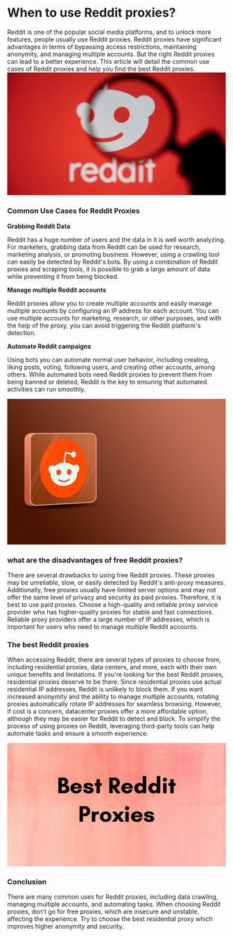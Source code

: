 # When to use Reddit proxies?

Reddit is one of the popular social media platforms, and to unlock more features, people usually use Reddit proxies. Reddit proxies have significant advantages in terms of bypassing access restrictions, maintaining anonymity, and managing multiple accounts. But the right Reddit proxies can lead to a better experience. This article will detail the common use cases of Reddit proxies and help you find the best Reddit proxies.
![proxy IP](https://github.com/IPXProxy/Types-of-proxy-servers/blob/main/Types-of-proxy-servers/Reddit%20proxies1.png)

<h3>Common Use Cases for Reddit Proxies</h3>

**Grabbing Reddit Data**

Reddit has a huge number of users and the data in it is well worth analyzing. For marketers, grabbing data from Reddit can be used for research, marketing analysis, or promoting business. However, using a crawling tool can easily be detected by Reddit's bots. By using a combination of Reddit proxies and scraping tools, it is possible to grab a large amount of data while preventing it from being blocked.

**Manage multiple Reddit accounts**

Reddit proxies allow you to create multiple accounts and easily manage multiple accounts by configuring an IP address for each account. You can use multiple accounts for marketing, research, or other purposes, and with the help of the proxy, you can avoid triggering the Reddit platform's detection.

**Automate Reddit campaigns**

Using bots you can automate normal user behavior, including creating, liking posts, voting, following users, and creating other accounts, among others. While automated bots need Reddit proxies to prevent them from being banned or deleted, Reddit is the key to ensuring that automated activities can run smoothly.

![proxy IP](https://github.com/IPXProxy/Types-of-proxy-servers/blob/main/Types-of-proxy-servers/Reddit%20proxies2.png)

<h3>what are the disadvantages of free Reddit proxies?</h3>
There are several drawbacks to using free Reddit proxies. These proxies may be unreliable, slow, or easily detected by Reddit's anti-proxy measures. Additionally, free proxies usually have limited server options and may not offer the same level of privacy and security as paid proxies.
Therefore, it is best to use paid proxies. Choose a high-quality and reliable proxy service provider who has higher-quality proxies for stable and fast connections. Reliable proxy providers offer a large number of IP addresses, which is important for users who need to manage multiple Reddit accounts.

<h3>The best Reddit proxies</h3>
When accessing Reddit, there are several types of proxies to choose from, including residential proxies, data centers, and more, each with their own unique benefits and limitations. If you're looking for the best Reddit proxies, residential proxies deserve to be there.
Since residential proxies use actual residential IP addresses, Reddit is unlikely to block them. If you want increased anonymity and the ability to manage multiple accounts, rotating proxies automatically rotate IP addresses for seamless browsing.
However, if cost is a concern, datacenter proxies offer a more affordable option, although they may be easier for Reddit to detect and block. To simplify the process of using proxies on Reddit, leveraging third-party tools can help automate tasks and ensure a smooth experience.

![proxy IP](https://github.com/IPXProxy/Types-of-proxy-servers/blob/main/Types-of-proxy-servers/Reddit%20proxies3.png)
<h3>Conclusion</h3>
There are many common uses for Reddit proxies, including data crawling, managing multiple accounts, and automating tasks. When choosing Reddit proxies, don't go for free proxies, which are insecure and unstable, affecting the experience. Try to choose the best residential proxy which improves higher anonymity and security.
